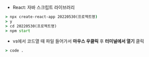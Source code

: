 - React: 자바 스크립트 라이브러리  
```cmd
> npx create-react-app 20220530(프로젝트명)
> y
> cd 20220530(프로젝트명)
> npm start
```
- vs에서 코드열 때 파일 들어가서 **마우스 우클릭** 후 **터미널에서 열기** 클릭
```cmd
> code .
```
